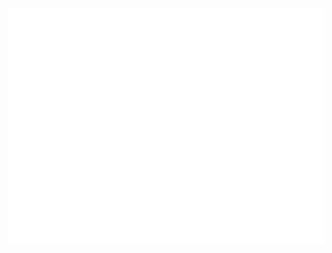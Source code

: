 <div align="center">
	<a href="https://www.youtube.com/watch?v=dQw4w9WgXcQ">
		<img src="https://github.com/Anish-Shobith/Anish-Shobith/raw/master/info.svg?sanitize=true">
	</a>
</div>